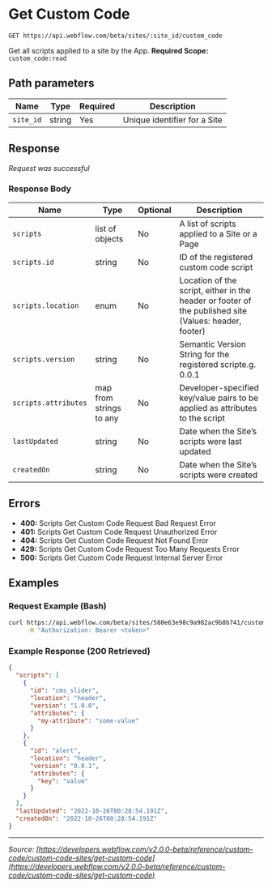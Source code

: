 # Get Custom Code

```
GET https://api.webflow.com/beta/sites/:site_id/custom_code
```

Get all scripts applied to a site by the App.
**Required Scope:** `custom_code:read`


## Path parameters

| Name | Type | Required | Description |
|---|---|---|---|
| `site_id` | string | Yes | Unique identifier for a Site |




## Response

_Request was successful_

### Response Body

| Name | Type | Optional | Description |
|---|---|---|---|
| `scripts` | list of objects | No | A list of scripts applied to a Site or a Page |
| `scripts.id` | string | No | ID of the registered custom code script |
| `scripts.location` | enum | No | Location of the script, either in the header or footer of the published site (Values: header, footer) |
| `scripts.version` | string | No | Semantic Version String for the registered scripte.g. 0.0.1 |
| `scripts.attributes` | map from strings to any | No | Developer-specified key/value pairs to be applied as attributes to the script |
| `lastUpdated` | string | No | Date when the Site’s scripts were last updated |
| `createdOn` | string | No | Date when the Site’s scripts were created |




## Errors

* **400:** Scripts Get Custom Code Request Bad Request Error
* **401:** Scripts Get Custom Code Request Unauthorized Error
* **404:** Scripts Get Custom Code Request Not Found Error
* **429:** Scripts Get Custom Code Request Too Many Requests Error
* **500:** Scripts Get Custom Code Request Internal Server Error




## Examples

### Request Example (Bash)

```bash
curl https://api.webflow.com/beta/sites/580e63e98c9a982ac9b8b741/custom_code \
     -H "Authorization: Bearer <token>"
```

### Example Response (200 Retrieved)

```json
{
  "scripts": [
    {
      "id": "cms_slider",
      "location": "header",
      "version": "1.0.0",
      "attributes": {
        "my-attribute": "some-value"
      }
    },
    {
      "id": "alert",
      "location": "header",
      "version": "0.0.1",
      "attributes": {
        "key": "value"
      }
    }
  ],
  "lastUpdated": "2022-10-26T00:28:54.191Z",
  "createdOn": "2022-10-26T00:28:54.191Z"
}
```


---
*Source: [https://developers.webflow.com/v2.0.0-beta/reference/custom-code/custom-code-sites/get-custom-code](https://developers.webflow.com/v2.0.0-beta/reference/custom-code/custom-code-sites/get-custom-code)*